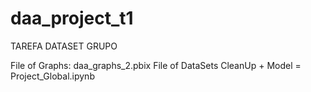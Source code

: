 # daa_project_t1
TAREFA DATASET GRUPO

File of Graphs: daa_graphs_2.pbix
File of DataSets CleanUp + Model = Project_Global.ipynb
